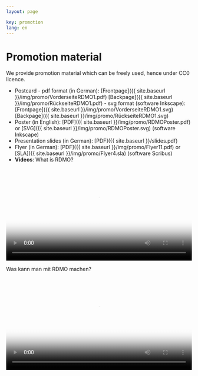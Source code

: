 ```yaml
---
layout: page

key: promotion
lang: en
---
```


Promotion material
================

We provide promotion material which can be freely used, hence under CC0 licence.

* Postcard - pdf format (in German): [Frontpage]({{ site.baseurl }}/img/promo/VorderseiteRDMO1.pdf) [Backpage]({{ site.baseurl }}/img/promo/RückseiteRDMO1.pdf)
           - svg format (software Inkscape): [Frontpage]({{ site.baseurl }}/img/promo/VorderseiteRDMO1.svg) [Backpage]({{ site.baseurl }}/img/promo/RückseiteRDMO1.svg)
* Poster (in English): [PDF]({{ site.baseurl }}/img/promo/RDMOPoster.pdf) or [SVG]({{ site.baseurl }}/img/promo/RDMOPoster.svg) (software Inkscape)
* Presentation slides (in German): [PDF]({{ site.baseurl }}/slides.pdf)
* Flyer (in German): [PDF]({{ site.baseurl }}/img/promo/Flyer11.pdf) or [SLA]({{ site.baseurl }}/img/promo/Flyer4.sla) (software Scribus)
* **Videos**: What is RDMO?

<video poster="{{ site.baseurl}}/img/promo/WasistRDMO.png" controls="controls" style="width: 100%;"><source src="{{ site.baseurl}}/img/promo/Was_ist_RDMO_v4.mp4" type="video/mp4">Your browser does not support the video tag.</video>

Was kann man mit RDMO machen?

<video poster="{{ site.baseurl}}/img/promo/RDMOerklaert.png" controls="controls" style="width: 100%;"><source src="{{ site.baseurl}}/img/promo/RDMO_erklaert_v4.mp4" type="video/mp4">Your browser does not support the video tag.</video>

